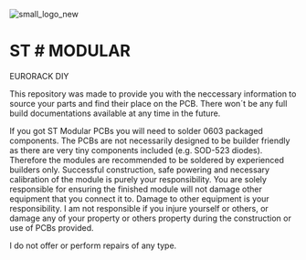 ![small_logo_new](https://user-images.githubusercontent.com/34412229/41201244-60ad7274-6cb4-11e8-85d3-9a263471b193.jpg)

# ST # MODULAR
EURORACK DIY

This repository was made to provide you with the neccessary information to source your parts and find their place on the PCB. There won´t be any full build documentations available at any time in the future.

If you got ST Modular PCBs you will need to solder 0603 packaged components. The PCBs are not necessarily designed to be builder friendly as there are very tiny components included (e.g. SOD-523 diodes). Therefore the modules are recommended to be soldered by experienced builders only. Successful construction, safe powering and necessary calibration of the module is purely your responsibility. You are solely responsible for ensuring the finished module will not damage other equipment that you connect it to. Damage to other equipment is your responsibility. I am not responsible if you injure yourself or others, or damage any of your property or others property during the construction or use of PCBs provided.

I do not offer or perform repairs of any type.
